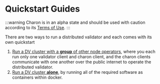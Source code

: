 # Quickstart Guides

:::warning
Charon is in an alpha state and should be used with caution according to its [Terms of Use](https://obol.tech/terms.pdf).
:::

There are two ways to run a distributed validator and each comes with its own quickstart
1. [Run a DV cluster with a **group** of other node operators](./group/index.md), where you each run only one validator client and charon client, and the charon clients communicate with one another over the public internet to operate the distributed validator.
2. [Run a DV cluster **alone**](./quickstart-alone.md), by running all of the required software as containers within docker.